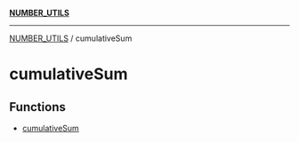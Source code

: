 [**NUMBER_UTILS**](../README.md)

***

[NUMBER_UTILS](../README.md) / cumulativeSum

# cumulativeSum

## Functions

- [cumulativeSum](functions/cumulativeSum.md)
